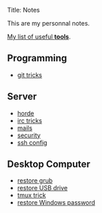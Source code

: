 Title: Notes

This are my personnal notes.

[My list of useful **tools**](/pages/tools.html).

## Programming

  * [git tricks](/pages/git-tricks.html)

## Server

  * [horde](/pages/horde.html)
  * [irc tricks](/pages/irc-tricks.html)
  * [mails](/pages/mails.html)
  * [security](/pages/security.html)
  * [ssh config](/pages/ssh-config.html)

## Desktop Computer

  * [restore grub](/pages/restore-grub.html)
  * [restore USB drive](/pages/restore-usb-key.html)
  * [tmux trick](/pages/tmux-trick.html)
  * [restore Windows password](/pages/lost-windows-password.html)

